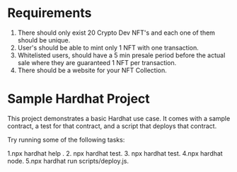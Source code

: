 #  Requirements
1. There should only exist 20 Crypto Dev NFT's and each one of them should be unique.
2. User's should be able to mint only 1 NFT with one transaction.
3. Whitelisted users, should have a 5 min presale period before the actual sale where they are guaranteed 1 NFT per transaction.
4. There should be a website for your NFT Collection.

#  Sample Hardhat Project
  This project demonstrates a basic Hardhat use case. It comes with a sample contract, a test for that contract, and a script that deploys that contract.

Try running some of the following tasks:

1.npx hardhat help .
2. npx hardhat test.
3. npx hardhat test.
4.npx hardhat node.
5.npx hardhat run scripts/deploy.js. 


